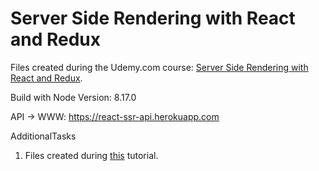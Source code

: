 # Server Side Rendering with React and Redux

Files created during the Udemy.com course:
[Server Side Rendering with React and Redux](https://www.udemy.com/course/server-side-rendering-with-react-and-redux).

Build with Node Version: 8.17.0

API -> WWW: <https://react-ssr-api.herokuapp.com>

AdditionalTasks

1. Files created during [this](https://nils-mehlhorn.de/posts/typescript-nodejs-react-ssr) tutorial.
